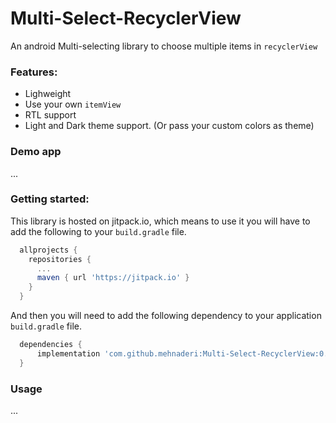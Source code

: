 
# Multi-Select-RecyclerView

An android Multi-selecting library to choose multiple items in `recyclerView`

### Features:

- Lighweight
- Use your own `itemView`
- RTL support
- Light and Dark theme support. (Or pass your custom colors as theme)

### Demo app

...
				

### Getting started:

This library is hosted on jitpack.io, which means to use it you will have to add the following to your `build.gradle` file.

  ```gradle
    allprojects {
      repositories {
        ...
        maven { url 'https://jitpack.io' }
      }
    }
  ```

And then you will need to add the following dependency to your application `build.gradle` file.

```gradle
  dependencies {
      implementation 'com.github.mehnaderi:Multi-Select-RecyclerView:0.1.0'
  }
```
	
### Usage

...
